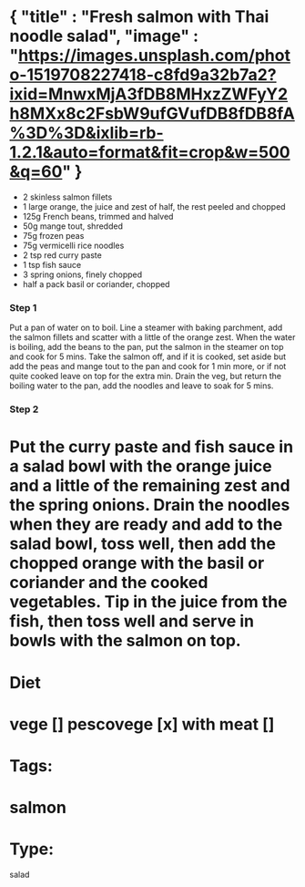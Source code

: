 {
    "title" : "Fresh salmon with Thai noodle salad",
    "image" : "https://images.unsplash.com/photo-1519708227418-c8fd9a32b7a2?ixid=MnwxMjA3fDB8MHxzZWFyY2h8MXx8c2FsbW9ufGVufDB8fDB8fA%3D%3D&ixlib=rb-1.2.1&auto=format&fit=crop&w=500&q=60"
}
===

- 2 skinless salmon fillets
-  1 large orange, the juice and zest of half, the rest peeled and chopped
-  125g French beans, trimmed and halved
-  50g mange tout, shredded
-  75g frozen peas
-  75g vermicelli rice noodles
-  2 tsp red curry paste
-  1 tsp fish sauce
-  3 spring onions, finely chopped
-  half a pack basil or coriander, chopped

### Step 1
Put a pan of water on to boil. Line a steamer with baking parchment, add the salmon fillets and scatter with a little of the orange zest. When the water is boiling, add the beans to the pan, put the salmon in the steamer on top and cook for 5 mins. Take the salmon off, and if it is cooked, set aside but add the peas and mange tout to the pan and cook for 1 min more, or if not quite cooked leave on top for the extra min. Drain the veg, but return the boiling water to the pan, add the noodles and leave to soak for 5 mins.

### Step 2
Put the curry paste and fish sauce in a salad bowl with the orange juice and a little of the remaining zest and the spring onions. Drain the noodles when they are ready and add to the salad bowl, toss well, then add the chopped orange with the basil or coriander and the cooked vegetables. Tip in the juice from the fish, then toss well and serve in bowls with the salmon on top.
===
# Diet
vege        []
pescovege   [x]
with meat   []
===
# Tags: 
salmon
===
# Type:
salad

